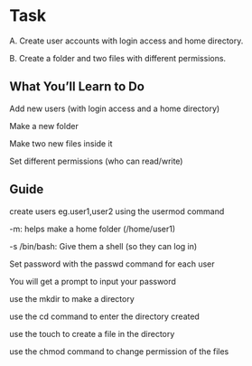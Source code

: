 # Task

A. Create user accounts with login access and home directory.

B. Create a folder and two files with different permissions.

## What You’ll Learn to Do

   Add new users (with login access and a home directory)

   Make a new folder

   Make two new files inside it

  Set different permissions (who can read/write)

## Guide

  create users eg.user1,user2 using the usermod command

   -m: helps make a home folder (/home/user1)

  -s /bin/bash: Give them a shell (so they can log in)

  Set password with the passwd command for each user

  You will get a prompt to input your password

  use the mkdir to make a directory

  use the cd command to enter the directory created

  use the touch to create a file in the directory

  use the chmod command to change permission of the files

